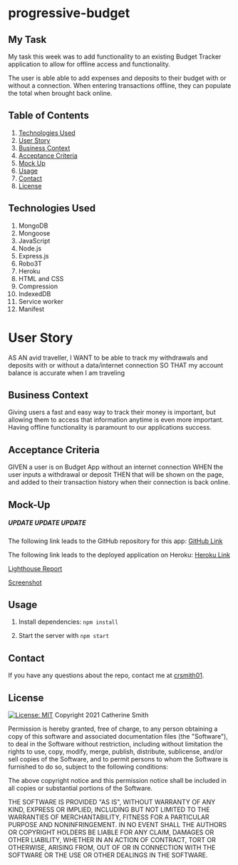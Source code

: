 # progressive-budget

## My Task

My task this week was to add functionality to an existing Budget Tracker application to allow for offline access and functionality.

The user is able able to add expenses and deposits to their budget with or without a connection. When entering transactions offline, they can populate the total when brought back online.

## Table of Contents

1. [Technologies Used](#Technologies-Used)
2. [User Story](#User-Story)
3. [Business Context](#Business-Context)
4. [Acceptance Criteria](#Acceptance-Criteria)
5. [Mock Up](#Mock-Up)
6. [Usage](#Usage)
7. [Contact](#Contact)
8. [License](#License)

## Technologies Used

1. MongoDB
2. Mongoose
3. JavaScript
4. Node.js
5. Express.js
6. Robo3T
7. Heroku
8. HTML and CSS
9. Compression
10. IndexedDB
11. Service worker
12. Manifest


# User Story

AS AN avid traveller,
I WANT to be able to track my withdrawals and deposits with or without a data/internet connection
SO THAT my account balance is accurate when I am traveling


## Business Context

Giving users a fast and easy way to track their money is important, but allowing them to access that information anytime is even more important. Having offline functionality is paramount to our applications success.


## Acceptance Criteria

GIVEN a user is on Budget App without an internet connection
WHEN the user inputs a withdrawal or deposit
THEN that will be shown on the page, and added to their transaction history when their connection is back online.


## Mock-Up
##### UPDATE UPDATE UPDATE
The following link leads to the GitHub repository for this app:
[GitHub Link](https://github.com/crsmith01/progress-budget)

The following link leads to the deployed application on Heroku:
[Heroku Link](https://mighty-sierra-97786.herokuapp.com/)

[Lighthouse Report](/assets/lighthouse-report.png)

[Screenshot](/assets/pwa-screenshot.png)



## Usage
<!-- UPDATE UPDATE UPDATE -->
1. Install dependencies: ```npm install```

2. Start the server with ```npm start```

## Contact
If you have any questions about the repo, contact me at [crsmith01](https://github.com/crsmith01).


## License
  [![License: MIT](https://img.shields.io/badge/License-MIT-yellow.svg)](https://opensource.org/licenses/MIT)
Copyright 2021 Catherine Smith

Permission is hereby granted, free of charge, to any person obtaining a copy of this software and associated documentation files (the "Software"), to deal in the Software without restriction, including without limitation the rights to use, copy, modify, merge, publish, distribute, sublicense, and/or sell copies of the Software, and to permit persons to whom the Software is furnished to do so, subject to the following conditions:

The above copyright notice and this permission notice shall be included in all copies or substantial portions of the Software.

THE SOFTWARE IS PROVIDED "AS IS", WITHOUT WARRANTY OF ANY KIND, EXPRESS OR IMPLIED, INCLUDING BUT NOT LIMITED TO THE WARRANTIES OF MERCHANTABILITY, FITNESS FOR A PARTICULAR PURPOSE AND NONINFRINGEMENT. IN NO EVENT SHALL THE AUTHORS OR COPYRIGHT HOLDERS BE LIABLE FOR ANY CLAIM, DAMAGES OR OTHER LIABILITY, WHETHER IN AN ACTION OF CONTRACT, TORT OR OTHERWISE, ARISING FROM, OUT OF OR IN CONNECTION WITH THE SOFTWARE OR THE USE OR OTHER DEALINGS IN THE SOFTWARE.